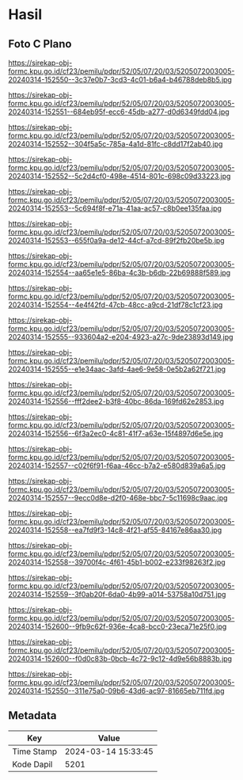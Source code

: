 # Hasil

## Foto C Plano

https://sirekap-obj-formc.kpu.go.id/cf23/pemilu/pdpr/52/05/07/20/03/5205072003005-20240314-152550--3c37e0b7-3cd3-4c01-b6a4-b46788deb8b5.jpg

https://sirekap-obj-formc.kpu.go.id/cf23/pemilu/pdpr/52/05/07/20/03/5205072003005-20240314-152551--684eb95f-ecc6-45db-a277-d0d6349fdd04.jpg

https://sirekap-obj-formc.kpu.go.id/cf23/pemilu/pdpr/52/05/07/20/03/5205072003005-20240314-152552--304f5a5c-785a-4a1d-81fc-c8dd17f2ab40.jpg

https://sirekap-obj-formc.kpu.go.id/cf23/pemilu/pdpr/52/05/07/20/03/5205072003005-20240314-152552--5c2d4cf0-498e-4514-801c-698c09d33223.jpg

https://sirekap-obj-formc.kpu.go.id/cf23/pemilu/pdpr/52/05/07/20/03/5205072003005-20240314-152553--5c694f8f-e71a-41aa-ac57-c8b0ee135faa.jpg

https://sirekap-obj-formc.kpu.go.id/cf23/pemilu/pdpr/52/05/07/20/03/5205072003005-20240314-152553--655f0a9a-de12-44cf-a7cd-89f2fb20be5b.jpg

https://sirekap-obj-formc.kpu.go.id/cf23/pemilu/pdpr/52/05/07/20/03/5205072003005-20240314-152554--aa65e1e5-86ba-4c3b-b6db-22b69888f589.jpg

https://sirekap-obj-formc.kpu.go.id/cf23/pemilu/pdpr/52/05/07/20/03/5205072003005-20240314-152554--4e4f42fd-47cb-48cc-a9cd-21df78c1cf23.jpg

https://sirekap-obj-formc.kpu.go.id/cf23/pemilu/pdpr/52/05/07/20/03/5205072003005-20240314-152555--933604a2-e204-4923-a27c-9de23893d149.jpg

https://sirekap-obj-formc.kpu.go.id/cf23/pemilu/pdpr/52/05/07/20/03/5205072003005-20240314-152555--e1e34aac-3afd-4ae6-9e58-0e5b2a62f721.jpg

https://sirekap-obj-formc.kpu.go.id/cf23/pemilu/pdpr/52/05/07/20/03/5205072003005-20240314-152556--fff2dee2-b3f8-40bc-86da-169fd62e2853.jpg

https://sirekap-obj-formc.kpu.go.id/cf23/pemilu/pdpr/52/05/07/20/03/5205072003005-20240314-152556--6f3a2ec0-4c81-41f7-a63e-15f4897d6e5e.jpg

https://sirekap-obj-formc.kpu.go.id/cf23/pemilu/pdpr/52/05/07/20/03/5205072003005-20240314-152557--c02f6f91-f6aa-46cc-b7a2-e580d839a6a5.jpg

https://sirekap-obj-formc.kpu.go.id/cf23/pemilu/pdpr/52/05/07/20/03/5205072003005-20240314-152557--9ecc0d8e-d2f0-468e-bbc7-5c11698c9aac.jpg

https://sirekap-obj-formc.kpu.go.id/cf23/pemilu/pdpr/52/05/07/20/03/5205072003005-20240314-152558--ea7fd9f3-14c8-4f21-af55-84167e86aa30.jpg

https://sirekap-obj-formc.kpu.go.id/cf23/pemilu/pdpr/52/05/07/20/03/5205072003005-20240314-152558--39700f4c-4f61-45b1-b002-e233f98263f2.jpg

https://sirekap-obj-formc.kpu.go.id/cf23/pemilu/pdpr/52/05/07/20/03/5205072003005-20240314-152559--3f0ab20f-6da0-4b99-a014-53758a10d751.jpg

https://sirekap-obj-formc.kpu.go.id/cf23/pemilu/pdpr/52/05/07/20/03/5205072003005-20240314-152600--9fb9c62f-936e-4ca8-bcc0-23eca71e25f0.jpg

https://sirekap-obj-formc.kpu.go.id/cf23/pemilu/pdpr/52/05/07/20/03/5205072003005-20240314-152600--f0d0c83b-0bcb-4c72-9c12-4d9e56b8883b.jpg

https://sirekap-obj-formc.kpu.go.id/cf23/pemilu/pdpr/52/05/07/20/03/5205072003005-20240314-152550--311e75a0-09b6-43d6-ac97-81665eb711fd.jpg


## Metadata

| Key        | Value               |
| ---------- | ------------------- |
| Time Stamp | 2024-03-14 15:33:45 |
| Kode Dapil | 5201                |



